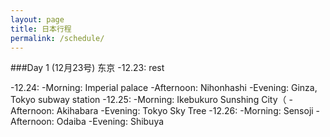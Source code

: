 ```yaml
---
layout: page
title: 日本行程
permalink: /schedule/
---
```


###Day 1 (12月23号)
东京
-12.23: rest

-12.24:	-Morning: Imperial palace
		-Afternoon: Nihonhashi
		-Evening: Ginza, Tokyo subway station
-12.25:	-Morning: Ikebukuro Sunshing City（
		-Afternoon: Akihabara
		-Evening: Tokyo Sky Tree
-12.26:	-Morning: Sensoji
		-Afternoon: Odaiba
		-Evening: Shibuya
